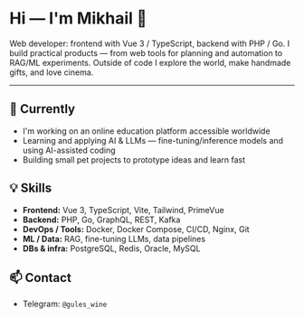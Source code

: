 # Hi — I'm Mikhail 🎯

Web developer: frontend with Vue 3 / TypeScript, backend with PHP / Go. I build practical products — from web tools for planning and automation to RAG/ML experiments. Outside of code I explore the world, make handmade gifts, and love cinema.

---

## 🔭 Currently
- I'm working on an online education platform accessible worldwide
- Learning and applying AI & LLMs — fine-tuning/inference models and using AI-assisted coding
- Building small pet projects to prototype ideas and learn fast

## 💡 Skills
- **Frontend:** Vue 3, TypeScript, Vite, Tailwind, PrimeVue  
- **Backend:** PHP, Go, GraphQL, REST, Kafka  
- **DevOps / Tools:** Docker, Docker Compose, CI/CD, Nginx, Git  
- **ML / Data:** RAG, fine-tuning LLMs, data pipelines  
- **DBs & infra:** PostgreSQL, Redis, Oracle, MySQL



## 📫 Contact 
- Telegram: `@gules_wine`  

